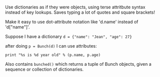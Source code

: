Use dictionaries as if they were objects, using terse attritbute syntax instead of key lookups.
Saves typing a lot of quotes and square brackets!

Make it easy to use dot-attribute notation like 'd.name' instead of 'd["name"]'.

Suppose I have a dictionary `d = {"name": "Jean", "age": 27}`

after doing `p = Bunch(d)` I can use attributes:

`print "%s is %d year old" % (p.name, p.age)`

Also contains `bunched()` which returns a tuple of Bunch objects, given a sequence or collection of dictionaries.
